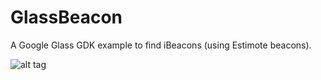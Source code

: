 GlassBeacon
===========

A Google Glass GDK example to find iBeacons (using Estimote beacons).

![alt tag](http://theappslab.com/wp-content/uploads/2014/04/GlassBeacon.png)
